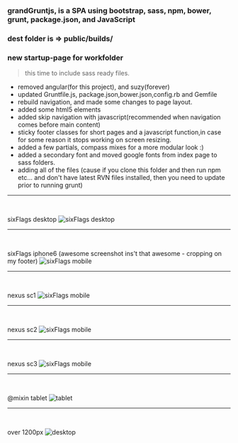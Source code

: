 ### grandGruntjs, is a SPA using bootstrap, sass, npm, bower, grunt, package.json, and JavaScript

### dest folder is => public/builds/

### new startup-page for workfolder
> this time to include sass ready files.


- removed angular(for this project), and suzy(forever)
- updated Gruntfile.js, package.json,bower.json,config.rb and Gemfile 
- rebuild navigation, and made some changes to page layout.
- added some html5 elements
- added skip navigation with javascript(recommended when navigation
  comes before main content)
- sticky footer classes for short pages and a javascript function,in 
  case for some reason it stops working on screen resizing.
- added a few partials, compass mixes for a more modular look :)
- added a secondary font and moved google fonts from index page to 
  sass folders.
- adding all of the files (cause if you clone this folder and then run npm etc... and don't have latest RVN files 
  installed, then you need to update prior to running grunt)


<hr />
  
  <br />
  
  sixFlags desktop
  ![sixFlags desktop](sixFlagsDesktop.png?raw=true "desktop")
  
  
  
  <hr />
  
  <br />
  
  sixFlags iphone6 (awesome screenshot ins't that awesome - cropping on my footer)
  ![sixFlags mobile](iphone6screenshot.png?raw=true "mobile")
  
  
  <hr />
  
  <br />
  
  nexus sc1 
  ![sixFlags mobile](nexus_screenshot.png?raw=true "mobile")
  
  <hr />
  
  <br />
  
  nexus sc2
  ![sixFlags mobile](nexus_mid.png?raw=true "mobile")
  
  <hr />
  
  <br />
  
  nexus sc3
  ![sixFlags mobile](nexus_footer.png?raw=true "mobile")




<hr />
  
  <br />
  
  @mixin tablet
  ![tablet](screenshot-tablet.png?raw=true "tablet")
  
  
  <hr />
  
  <br />
  
  over 1200px
  ![desktop](screenshot-over1200.png?raw=true "desktop")
  



 







